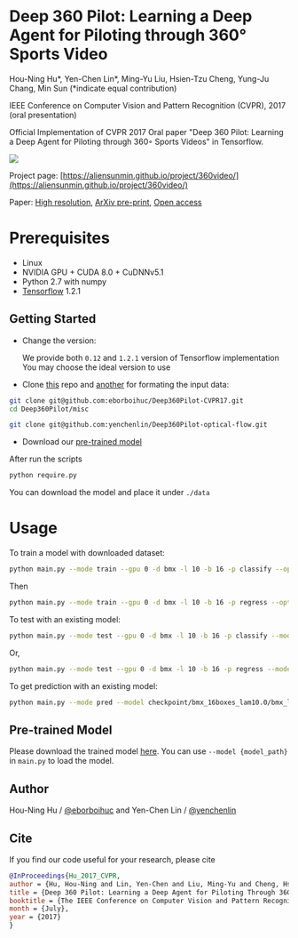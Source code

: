 
# Deep 360 Pilot: Learning a Deep Agent for Piloting through 360° Sports Video

Hou-Ning Hu*, Yen-Chen Lin*, Ming-Yu Liu, Hsien-Tzu Cheng, Yung-Ju Chang, Min Sun
(*indicate equal contribution)

IEEE Conference on Computer Vision and Pattern Recognition (CVPR), 2017 (oral presentation)

Official Implementation of CVPR 2017 Oral paper "Deep 360 Pilot: Learning a Deep Agent for Piloting through 360◦ Sports Videos" in Tensorflow.

![](https://user-images.githubusercontent.com/7057863/28415179-980e0d34-6d1c-11e7-87ae-8d190f7cdd2f.gif)

Project page: [https://aliensunmin.github.io/project/360video/](https://aliensunmin.github.io/project/360video/)

Paper: [High resolution](https://drive.google.com/file/d/0B2dg5RanEUBQRkJYZDc1Mmh2bmM/view), [ArXiv pre-print](https://arxiv.org/abs/1705.01759), [Open access](http://openaccess.thecvf.com/content_cvpr_2017/html/Hu_Deep_360_Pilot_CVPR_2017_paper.html)

# Prerequisites

- Linux
- NVIDIA GPU + CUDA 8.0 + CuDNNv5.1
- Python 2.7 with numpy
- [Tensorflow](https://www.tensorflow.org/) 1.2.1


## Getting Started
- Change the version:

  We provide both `0.12` and `1.2.1` version of Tensorflow implementation
You may choose the ideal version to use

- Clone [this](https://eborboihuc/Deep360Pilot-CVPR17) repo and [another](https://yenchenlin/Deep360Pilt-optical-flow) for formating the input data:
```bash
git clone git@github.com:eborboihuc/Deep360Pilot-CVPR17.git
cd Deep360Pilot/misc

git clone git@github.com:yenchenlin/Deep360Pilot-optical-flow.git
```
- Download our [pre-trained model](#pre-trained-model)

After run the scripts
```bash
python require.py
```
You can download the model and place it under `./data`


# Usage
To train a model with downloaded dataset:
```bash
python main.py --mode train --gpu 0 -d bmx -l 10 -b 16 -p classify --opt Adam
```
Then
```bash
python main.py --mode train --gpu 0 -d bmx -l 10 -b 16 -p regress --opt Adam --model checkpoint/bmx_16boxes_lam10.0/bmx_lam1_classify_best_model
```

To test with an existing model:
```bash
python main.py --mode test --gpu 0 -d bmx -l 10 -b 16 -p classify --model checkpoint/bmx_16boxes_lam10.0/bmx_lam1_classify_best_model
```
Or,
```bash
python main.py --mode test --gpu 0 -d bmx -l 10 -b 16 -p regress --model checkpoint/bmx_16boxes_lam10.0/bmx_lam10.0_regress_best_model
```

To get prediction with an existing model:
```bash
python main.py --mode pred --model checkpoint/bmx_16boxes_lam10.0/bmx_lam10.0_regress_best_model --gpu 0 -d bmx -l 10 -b 16 -p regress -n zZ6FlZRLvek_6
```

## Pre-trained Model
Please download the trained model [here](https://drive.google.com/uc?export=download&id=0B9wE6h4m--wjNWdFbnVYbG9kNm8).
You can use `--model {model_path}` in `main.py` to load the model. 

## Author
Hou-Ning Hu / [@eborboihuc](https://eborboihuc.github.io/) and Yen-Chen Lin / [@yenchenlin](https://yclin.me)

## Cite
If you find our code useful for your research, please cite
```bibtex
@InProceedings{Hu_2017_CVPR,
author = {Hu, Hou-Ning and Lin, Yen-Chen and Liu, Ming-Yu and Cheng, Hsien-Tzu and Chang, Yung-Ju and Sun, Min},
title = {Deep 360 Pilot: Learning a Deep Agent for Piloting Through 360deg Sports Videos},
booktitle = {The IEEE Conference on Computer Vision and Pattern Recognition (CVPR)},
month = {July},
year = {2017}
}
```
